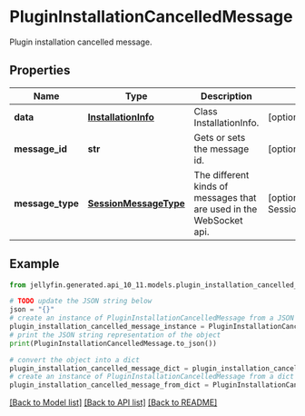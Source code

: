 # PluginInstallationCancelledMessage

Plugin installation cancelled message.

## Properties

Name | Type | Description | Notes
------------ | ------------- | ------------- | -------------
**data** | [**InstallationInfo**](InstallationInfo.md) | Class InstallationInfo. | [optional] 
**message_id** | **str** | Gets or sets the message id. | [optional] 
**message_type** | [**SessionMessageType**](SessionMessageType.md) | The different kinds of messages that are used in the WebSocket api. | [optional] [readonly] [default to SessionMessageType.PACKAGEINSTALLATIONCANCELLED]

## Example

```python
from jellyfin.generated.api_10_11.models.plugin_installation_cancelled_message import PluginInstallationCancelledMessage

# TODO update the JSON string below
json = "{}"
# create an instance of PluginInstallationCancelledMessage from a JSON string
plugin_installation_cancelled_message_instance = PluginInstallationCancelledMessage.from_json(json)
# print the JSON string representation of the object
print(PluginInstallationCancelledMessage.to_json())

# convert the object into a dict
plugin_installation_cancelled_message_dict = plugin_installation_cancelled_message_instance.to_dict()
# create an instance of PluginInstallationCancelledMessage from a dict
plugin_installation_cancelled_message_from_dict = PluginInstallationCancelledMessage.from_dict(plugin_installation_cancelled_message_dict)
```
[[Back to Model list]](../README.md#documentation-for-models) [[Back to API list]](../README.md#documentation-for-api-endpoints) [[Back to README]](../README.md)


